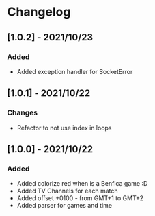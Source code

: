 # Changelog
 
## [1.0.2] - 2021/10/23
### Added
* Added exception handler for SocketError

## [1.0.1] - 2021/10/22
### Changes
* Refactor to not use index in loops

## [1.0.0] - 2021/10/22
### Added
* Added colorize red when is a Benfica game :D
* Added TV Channels for each match
* Added offset +0100 - from GMT+1 to GMT+2
* Added parser for games and time

